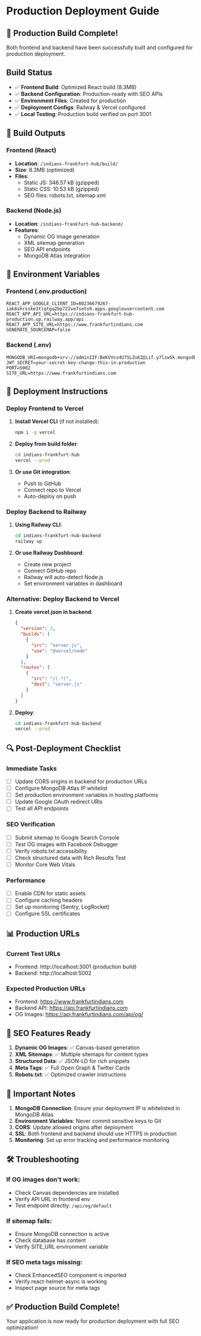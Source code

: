 # Production Deployment Guide

## 🚀 Production Build Complete!

Both frontend and backend have been successfully built and configured for production deployment.

## Build Status
- ✅ **Frontend Build**: Optimized React build (8.3MB)
- ✅ **Backend Configuration**: Production-ready with SEO APIs
- ✅ **Environment Files**: Created for production
- ✅ **Deployment Configs**: Railway & Vercel configured
- ✅ **Local Testing**: Production build verified on port 3001

## 📁 Build Outputs

### Frontend (React)
- **Location**: `/indians-frankfurt-hub/build/`
- **Size**: 8.3MB (optimized)
- **Files**: 
  - Static JS: 346.57 kB (gzipped)
  - Static CSS: 10.53 kB (gzipped)
  - SEO files: robots.txt, sitemap.xml

### Backend (Node.js)
- **Location**: `/indians-frankfurt-hub-backend/`
- **Features**:
  - Dynamic OG image generation
  - XML sitemap generation
  - SEO API endpoints
  - MongoDB Atlas integration

## 🔧 Environment Variables

### Frontend (.env.production)
```env
REACT_APP_GOOGLE_CLIENT_ID=80236679267-iak8shrsske3tlqtgq2bp722ve7seto9.apps.googleusercontent.com
REACT_APP_API_URL=https://indians-frankfurt-hub-production.up.railway.app/api
REACT_APP_SITE_URL=https://www.frankfurtindians.com
GENERATE_SOURCEMAP=false
```

### Backend (.env)
```env
MONGODB_URI=mongodb+srv://adminIIF:BeKVVss4U75LZuKZ@iif.y7lzw5k.mongodb.net/testdbIIF
JWT_SECRET=your-secret-key-change-this-in-production
PORT=5002
SITE_URL=https://www.frankfurtindians.com
```

## 🚢 Deployment Instructions

### Deploy Frontend to Vercel

1. **Install Vercel CLI** (if not installed):
   ```bash
   npm i -g vercel
   ```

2. **Deploy from build folder**:
   ```bash
   cd indians-frankfurt-hub
   vercel --prod
   ```

3. **Or use Git integration**:
   - Push to GitHub
   - Connect repo to Vercel
   - Auto-deploy on push

### Deploy Backend to Railway

1. **Using Railway CLI**:
   ```bash
   cd indians-frankfurt-hub-backend
   railway up
   ```

2. **Or use Railway Dashboard**:
   - Create new project
   - Connect GitHub repo
   - Railway will auto-detect Node.js
   - Set environment variables in dashboard

### Alternative: Deploy Backend to Vercel

1. **Create vercel.json in backend**:
   ```json
   {
     "version": 2,
     "builds": [
       {
         "src": "server.js",
         "use": "@vercel/node"
       }
     ],
     "routes": [
       {
         "src": "/(.*)",
         "dest": "server.js"
       }
     ]
   }
   ```

2. **Deploy**:
   ```bash
   cd indians-frankfurt-hub-backend
   vercel --prod
   ```

## 🔍 Post-Deployment Checklist

### Immediate Tasks
- [ ] Update CORS origins in backend for production URLs
- [ ] Configure MongoDB Atlas IP whitelist
- [ ] Set production environment variables in hosting platforms
- [ ] Update Google OAuth redirect URIs
- [ ] Test all API endpoints

### SEO Verification
- [ ] Submit sitemap to Google Search Console
- [ ] Test OG images with Facebook Debugger
- [ ] Verify robots.txt accessibility
- [ ] Check structured data with Rich Results Test
- [ ] Monitor Core Web Vitals

### Performance
- [ ] Enable CDN for static assets
- [ ] Configure caching headers
- [ ] Set up monitoring (Sentry, LogRocket)
- [ ] Configure SSL certificates

## 📊 Production URLs

### Current Test URLs
- Frontend: http://localhost:3001 (production build)
- Backend: http://localhost:5002

### Expected Production URLs
- Frontend: https://www.frankfurtindians.com
- Backend API: https://api.frankfurtindians.com
- OG Images: https://api.frankfurtindians.com/api/og/

## 🎯 SEO Features Ready

1. **Dynamic OG Images**: ✅ Canvas-based generation
2. **XML Sitemaps**: ✅ Multiple sitemaps for content types
3. **Structured Data**: ✅ JSON-LD for rich snippets
4. **Meta Tags**: ✅ Full Open Graph & Twitter Cards
5. **Robots.txt**: ✅ Optimized crawler instructions

## 📝 Important Notes

1. **MongoDB Connection**: Ensure your deployment IP is whitelisted in MongoDB Atlas
2. **Environment Variables**: Never commit sensitive keys to Git
3. **CORS**: Update allowed origins after deployment
4. **SSL**: Both frontend and backend should use HTTPS in production
5. **Monitoring**: Set up error tracking and performance monitoring

## 🛠️ Troubleshooting

### If OG images don't work:
- Check Canvas dependencies are installed
- Verify API URL in frontend env
- Test endpoint directly: `/api/og/default`

### If sitemap fails:
- Ensure MongoDB connection is active
- Check database has content
- Verify SITE_URL environment variable

### If SEO meta tags missing:
- Check EnhancedSEO component is imported
- Verify react-helmet-async is working
- Inspect page source for meta tags

## ✅ Production Build Complete!

Your application is now ready for production deployment with full SEO optimization!